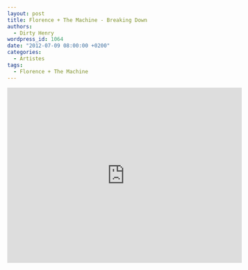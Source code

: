 ```yaml
---
layout: post
title: Florence + The Machine - Breaking Down
authors:
  - Dirty Henry
wordpress_id: 1064
date: "2012-07-09 08:00:00 +0200"
categories:
  - Artistes
tags:
  - Florence + The Machine
---
```


<iframe width="540" height="405" src="http://www.youtube.com/embed/L8Yf06sU-Hs" frameborder="0" allowfullscreen></iframe>
